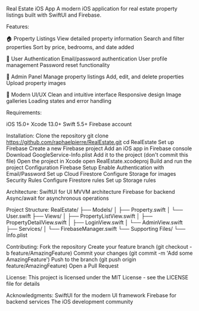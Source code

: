 Real Estate iOS App
A modern iOS application for real estate property listings built with SwiftUI and Firebase.

Features:

🏠 Property Listings
View detailed property information
Search and filter properties
Sort by price, bedrooms, and date added

👤 User Authentication
Email/password authentication
User profile management
Password reset functionality

👑 Admin Panel
Manage property listings
Add, edit, and delete properties
Upload property images

🎨 Modern UI/UX
Clean and intuitive interface
Responsive design
Image galleries
Loading states and error handling

Requirements:

iOS 15.0+
Xcode 13.0+
Swift 5.5+
Firebase account

Installation:
Clone the repository 
git clone https://github.com/raphaelpierre/RealEstate.git 
cd RealEstate
Set up Firebase
Create a new Firebase project
Add an iOS app in Firebase console
Download GoogleService-Info.plist
Add it to the project (don't commit this file)
Open the project in Xcode open RealEstate.xcodeproj
Build and run the project
Configuration
Firebase Setup
Enable Authentication with Email/Password
Set up Cloud Firestore
Configure Storage for images
Security Rules
Configure Firestore rules
Set up Storage rules

Architecture:
SwiftUI for UI
MVVM architecture
Firebase for backend
Async/await for asynchronous operations

Project Structure:
RealEstate/ 
├── Models/ 
│ ├── Property.swift 
│ └── User.swift 
├── Views/ 
│ ├── PropertyListView.swift 
│ ├── PropertyDetailView.swift 
│ ├── LoginView.swift 
│ └── AdminView.swift 
├── Services/ 
│ └── FirebaseManager.swift 
└── Supporting Files/ 
└── Info.plist

Contributing:
Fork the repository
Create your feature branch (git checkout -b feature/AmazingFeature)
Commit your changes (git commit -m 'Add some AmazingFeature')
Push to the branch (git push origin feature/AmazingFeature)
Open a Pull Request

License:
This project is licensed under the MIT License - see the LICENSE file for details

Acknowledgments:
SwiftUI for the modern UI framework
Firebase for backend services
The iOS development community